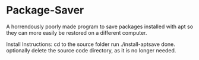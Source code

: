 # Package-Saver
A horrendously poorly made program to save packages installed with apt so they can more easily be restored on a different computer.

  Install Instructions:
cd to the source folder
run ./install-aptsave
done. optionally delete the source code directory, as it is no longer needed.
